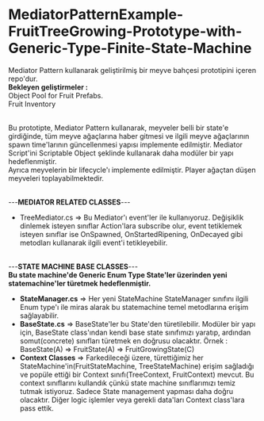 # MediatorPatternExample-FruitTreeGrowing-Prototype-with-Generic-Type-Finite-State-Machine
Mediator Pattern kullanarak geliştirilmiş bir meyve bahçesi prototipini içeren repo'dur.<br>
<b>Bekleyen geliştirmeler : </b><br>
Object Pool for Fruit Prefabs. <br>
Fruit Inventory<br><br>

Bu prototipte, Mediator Pattern kullanarak, meyveler belli bir state'e girdiğinde, tüm meyve ağaçlarına haber gitmesi ve ilgili meyve ağaçlarının spawn time'larının güncellenmesi yapısı implemente edilmiştir. Mediator Script'ini Scriptable Object şeklinde kullanarak daha modüler bir yapı hedeflenmiştir.<br>
Ayrıca meyvelerin bir lifecycle'ı implemente edilmiştir. Player ağaçtan düşen meyveleri toplayabilmektedir.<br><br>

---<b>MEDIATOR RELATED CLASSES</b>---<br>
- TreeMediator.cs => Bu Mediator'ı event'ler ile kullanıyoruz. Değişiklik dinlemek isteyen sınıflar Action'lara subscribe olur, event tetiklemek isteyen sınıflar ise OnSpawned, OnStartedRipening, OnDecayed gibi metodları kullanarak ilgili event'i tetikleyebilir. <br><br>

---<b>STATE MACHINE BASE CLASSES</b>---<br>
<b>Bu state machine'de Generic Enum Type State'ler üzerinden yeni statemachine'ler türetmek hedeflenmiştir.</b><br>
- <b>StateManager.cs</b> => Her yeni StateMachine StateManager sınıfını ilgili Enum type'ı ile miras alarak bu statemachine temel metodlarına erişim sağlayabilir.<br>
- <b>BaseState.cs</b> => BaseState'ler bu State'den türetilebilir. Modüler bir yapı için, BaseState class'ından kendi base state sınıfımızı yaratıp, ardından somut(concrete) sınıfları türetmek en doğrusu olacaktır. Örnek : BaseState(A) => FruitState(A) => FruitGrowingState(C)<br>
- <b>Context Classes</b> => Farkedileceği üzere, türettiğimiz her StateMachine'in(FruitStateMachine, TreeStateMachine) erişim sağladığı ve popüle ettiği bir Context sınıfı(TreeContext, FruitContext) mevcut. Bu context sınıflarını kullandık çünkü state machine sınıflarımızı temiz tutmak istiyoruz. Sadece State management yapması daha doğru olacaktır. Diğer logic işlemler veya gerekli data'ları Context class'lara pass ettik. <br>





